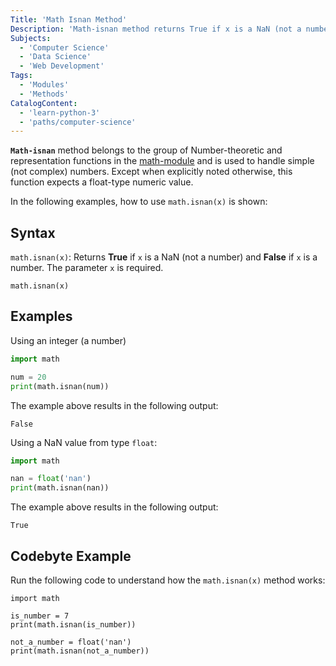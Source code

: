 ```yaml
---
Title: 'Math Isnan Method'
Description: 'Math-isnan method returns True if x is a NaN (not a number) and False if x is a number.'
Subjects:
  - 'Computer Science'
  - 'Data Science'
  - 'Web Development'
Tags:
  - 'Modules'
  - 'Methods'
CatalogContent:
  - 'learn-python-3'
  - 'paths/computer-science'
---
```


**`Math-isnan`** method belongs to the group of Number-theoretic and representation functions in the [math-module](https://www.codecademy.com/resources/docs/python/math-module) and is used to handle simple (not complex) numbers. Except when explicitly noted otherwise, this function expects a float-type numeric value.

In the following examples, how to use `math.isnan(x)` is shown:

## Syntax

`math.isnan(x)`: Returns **True** if `x` is a NaN (not a number) and **False** if `x` is a number. The parameter `x` is required.

```pseudo
math.isnan(x)
```

## Examples

Using an integer (a number)

```py
import math

num = 20
print(math.isnan(num))
```

The example above results in the following output:

```shell
False
```

Using a NaN value from type `float`:

```py
import math

nan = float('nan')
print(math.isnan(nan))
```

The example above results in the following output:

```shell
True
```

## Codebyte Example

Run the following code to understand how the `math.isnan(x)` method works:

```codebyte/python
import math

is_number = 7
print(math.isnan(is_number))

not_a_number = float('nan')
print(math.isnan(not_a_number))
```
